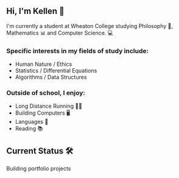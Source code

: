 ## Hi, I'm Kellen 🐙
I'm currently a student at Wheaton College studying Philosophy 🤔, Mathematics 📊 and Computer Science. 💻

### Specific interests in my fields of study include:
- Human Nature / Ethics
- Statistics / Differential Equations
- Algorithms / Data Structures

### Outside of school, I enjoy:
- Long Distance Running 🏃‍♂️
- Building Computers 🖥️
- Languages 💬
- Reading 📚

## Current Status 🛠️
Building portfolio projects
